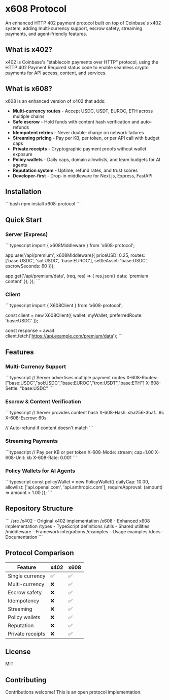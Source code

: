 # x608 Protocol

An enhanced HTTP 402 payment protocol built on top of Coinbase's x402 system, adding multi-currency support, escrow safety, streaming payments, and agent-friendly features.

## What is x402?

x402 is Coinbase's "stablecoin payments over HTTP" protocol, using the HTTP 402 Payment Required status code to enable seamless crypto payments for API access, content, and services.

## What is x608?

x608 is an enhanced version of x402 that adds:

- **Multi-currency routes** - Accept USDC, USDT, EUROC, ETH across multiple chains
- **Safe escrow** - Hold funds with content hash verification and auto-refunds
- **Idempotent retries** - Never double-charge on network failures
- **Streaming pricing** - Pay per KB, per token, or per API call with budget caps
- **Private receipts** - Cryptographic payment proofs without wallet exposure
- **Policy wallets** - Daily caps, domain allowlists, and team budgets for AI agents
- **Reputation system** - Uptime, refund rates, and trust scores
- **Developer-first** - Drop-in middleware for Next.js, Express, FastAPI

## Installation

\`\`\`bash
npm install x608-protocol
\`\`\`

## Quick Start

### Server (Express)

\`\`\`typescript
import { x608Middleware } from 'x608-protocol';

app.use('/api/premium', x608Middleware({
  priceUSD: 0.25,
  routes: ['base:USDC', 'sol:USDC', 'base:EUROC'],
  settleAsset: 'base:USDC',
  escrowSeconds: 60
}));

app.get('/api/premium/data', (req, res) => {
  res.json({ data: 'premium content' });
});
\`\`\`

### Client

\`\`\`typescript
import { X608Client } from 'x608-protocol';

const client = new X608Client({
  wallet: myWallet,
  preferredRoute: 'base:USDC'
});

const response = await client.fetch('https://api.example.com/premium/data');
\`\`\`

## Features

### Multi-Currency Support

\`\`\`typescript
// Server advertises multiple payment routes
X-608-Routes: ["base:USDC","sol:USDC","base:EUROC","tron:USDT","base:ETH"]
X-608-Settle: "base:USDC"
\`\`\`

### Escrow & Content Verification

\`\`\`typescript
// Server provides content hash
X-608-Hash: sha256-3baf...9c
X-608-Escrow: 60s

// Auto-refund if content doesn't match
\`\`\`

### Streaming Payments

\`\`\`typescript
// Pay per KB or per token
X-608-Mode: stream; cap=1.00
X-608-Unit: kb
X-608-Rate: 0.001
\`\`\`

### Policy Wallets for AI Agents

\`\`\`typescript
const policyWallet = new PolicyWallet({
  dailyCap: 10.00,
  allowlist: ['api.openai.com', 'api.anthropic.com'],
  requireApproval: (amount) => amount > 1.00
});
\`\`\`

## Repository Structure

\`\`\`
/src
  /x402          - Original x402 implementation
  /x608          - Enhanced x608 implementation
  /types         - TypeScript definitions
  /utils         - Shared utilities
  /middleware    - Framework integrations
/examples        - Usage examples
/docs            - Documentation
\`\`\`

## Protocol Comparison

| Feature | x402 | x608 |
|---------|------|------|
| Single currency | ✅ | ✅ |
| Multi-currency | ❌ | ✅ |
| Escrow safety | ❌ | ✅ |
| Idempotency | ❌ | ✅ |
| Streaming | ❌ | ✅ |
| Policy wallets | ❌ | ✅ |
| Reputation | ❌ | ✅ |
| Private receipts | ❌ | ✅ |

## License

MIT

## Contributing

Contributions welcome! This is an open protocol implementation.
